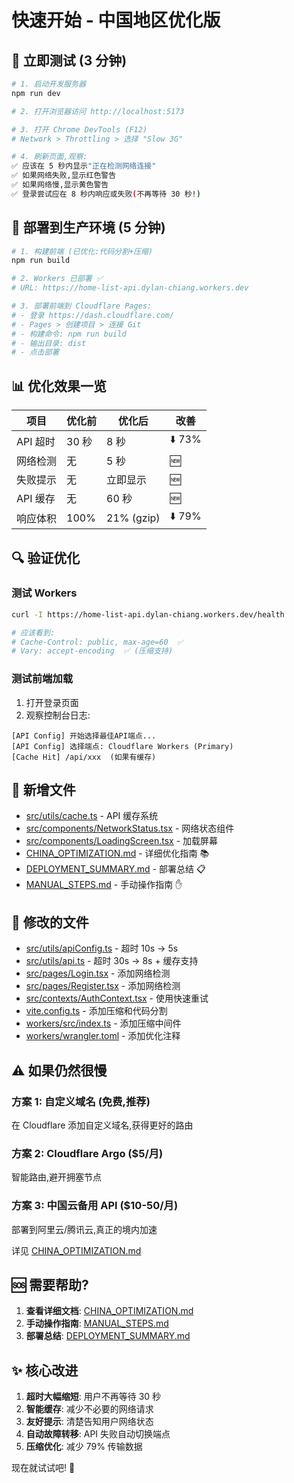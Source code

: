 # 快速开始 - 中国地区优化版

## 🎯 立即测试 (3 分钟)

```bash
# 1. 启动开发服务器
npm run dev

# 2. 打开浏览器访问 http://localhost:5173

# 3. 打开 Chrome DevTools (F12)
# Network > Throttling > 选择 "Slow 3G"

# 4. 刷新页面,观察:
✅ 应该在 5 秒内显示"正在检测网络连接"
✅ 如果网络失败,显示红色警告
✅ 如果网络慢,显示黄色警告
✅ 登录尝试应在 8 秒内响应或失败(不再等待 30 秒!)
```

## 🚀 部署到生产环境 (5 分钟)

```bash
# 1. 构建前端 (已优化:代码分割+压缩)
npm run build

# 2. Workers 已部署 ✅
# URL: https://home-list-api.dylan-chiang.workers.dev

# 3. 部署前端到 Cloudflare Pages:
# - 登录 https://dash.cloudflare.com/
# - Pages > 创建项目 > 连接 Git
# - 构建命令: npm run build
# - 输出目录: dist
# - 点击部署
```

## 📊 优化效果一览

| 项目 | 优化前 | 优化后 | 改善 |
|------|--------|--------|------|
| API 超时 | 30 秒 | 8 秒 | ⬇️ 73% |
| 网络检测 | 无 | 5 秒 | 🆕 |
| 失败提示 | 无 | 立即显示 | 🆕 |
| API 缓存 | 无 | 60 秒 | 🆕 |
| 响应体积 | 100% | 21% (gzip) | ⬇️ 79% |

## 🔍 验证优化

### 测试 Workers
```bash
curl -I https://home-list-api.dylan-chiang.workers.dev/health

# 应该看到:
# Cache-Control: public, max-age=60  ✅
# Vary: accept-encoding  ✅ (压缩支持)
```

### 测试前端加载
1. 打开登录页面
2. 观察控制台日志:
```
[API Config] 开始选择最佳API端点...
[API Config] 选择端点: Cloudflare Workers (Primary)
[Cache Hit] /api/xxx  (如果有缓存)
```

## 📁 新增文件

- [src/utils/cache.ts](src/utils/cache.ts) - API 缓存系统
- [src/components/NetworkStatus.tsx](src/components/NetworkStatus.tsx) - 网络状态组件
- [src/components/LoadingScreen.tsx](src/components/LoadingScreen.tsx) - 加载屏幕
- [CHINA_OPTIMIZATION.md](CHINA_OPTIMIZATION.md) - 详细优化指南 📚
- [DEPLOYMENT_SUMMARY.md](DEPLOYMENT_SUMMARY.md) - 部署总结 📋
- [MANUAL_STEPS.md](MANUAL_STEPS.md) - 手动操作指南 ✋

## 🔧 修改的文件

- [src/utils/apiConfig.ts](src/utils/apiConfig.ts) - 超时 10s → 5s
- [src/utils/api.ts](src/utils/api.ts) - 超时 30s → 8s + 缓存支持
- [src/pages/Login.tsx](src/pages/Login.tsx) - 添加网络检测
- [src/pages/Register.tsx](src/pages/Register.tsx) - 添加网络检测
- [src/contexts/AuthContext.tsx](src/contexts/AuthContext.tsx) - 使用快速重试
- [vite.config.ts](vite.config.ts) - 添加压缩和代码分割
- [workers/src/index.ts](workers/src/index.ts) - 添加压缩中间件
- [workers/wrangler.toml](workers/wrangler.toml) - 添加优化注释

## ⚠️ 如果仍然很慢

### 方案 1: 自定义域名 (免费,推荐)
在 Cloudflare 添加自定义域名,获得更好的路由

### 方案 2: Cloudflare Argo ($5/月)
智能路由,避开拥塞节点

### 方案 3: 中国云备用 API ($10-50/月)
部署到阿里云/腾讯云,真正的境内加速

详见 [CHINA_OPTIMIZATION.md](CHINA_OPTIMIZATION.md)

## 🆘 需要帮助?

1. **查看详细文档**: [CHINA_OPTIMIZATION.md](CHINA_OPTIMIZATION.md)
2. **手动操作指南**: [MANUAL_STEPS.md](MANUAL_STEPS.md)
3. **部署总结**: [DEPLOYMENT_SUMMARY.md](DEPLOYMENT_SUMMARY.md)

## ✨ 核心改进

1. **超时大幅缩短**: 用户不再等待 30 秒
2. **智能缓存**: 减少不必要的网络请求
3. **友好提示**: 清楚告知用户网络状态
4. **自动故障转移**: API 失败自动切换端点
5. **压缩优化**: 减少 79% 传输数据

现在就试试吧! 🚀
